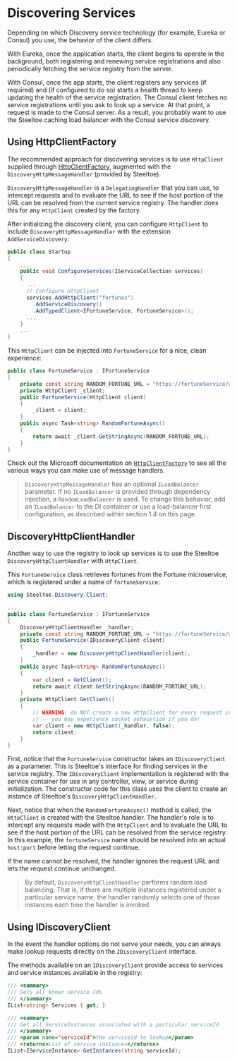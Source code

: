 # Discovering Services

Depending on which Discovery service technology (for example, Eureka or Consul) you use, the behavior of the client differs.

With Eureka, once the application starts, the client begins to operate in the background, both registering and renewing service registrations and also periodically fetching the service registry from the server.

With Consul, once the app starts, the client registers any services (if required) and (if configured to do so) starts a health thread to keep updating the health of the service registration. The Consul client fetches no service registrations until you ask to look up a service. At that point, a request is made to the Consul server. As a result, you probably want to use the Steeltoe caching load balancer with the Consul service discovery.

## Using HttpClientFactory

The recommended approach for discovering services is to use `HttpClient` supplied through [HttpClientFactory](https://docs.microsoft.com/en-us/aspnet/core/fundamentals/http-requests), augmented with the `DiscoveryHttpMessageHandler` (provided by Steeltoe).

`DiscoveryHttpMessageHandler` is a `DelegatingHandler` that you can use, to intercept requests and to evaluate the URL to see if the host portion of the URL can be resolved from the current service registry. The handler does this for any `HttpClient` created by the factory.

After initializing the discovery client, you can configure `HttpClient` to include `DiscoveryHttpMessageHandler` with the extension `AddServiceDiscovery`:

```csharp
public class Startup
{
    ...
    public void ConfigureServices(IServiceCollection services)
    {
      ...
      // Configure HttpClient
      services.AddHttpClient("fortunes")
        .AddServiceDiscovery()
        .AddTypedClient<IFortuneService, FortuneService>();
      ...
    }
    ...
}
```

This `HttpClient` can be injected into `FortuneService` for a nice, clean experience:

```csharp
public class FortuneService : IFortuneService
{
    private const string RANDOM_FORTUNE_URL = "https://fortuneService/api/fortunes/random";
    private HttpClient _client;
    public FortuneService(HttpClient client)
    {
        _client = client;
    }
    public async Task<string> RandomFortuneAsync()
    {
        return await _client.GetStringAsync(RANDOM_FORTUNE_URL);
    }
}
```

Check out the Microsoft documentation on [`HttpClientFactory`](https://docs.microsoft.com/en-us/aspnet/core/fundamentals/http-requests) to see all the various ways you can make use of message handlers.

>`DiscoveryHttpMessageHandler` has an optional `ILoadBalancer` parameter. If no `ILoadBalancer` is provided through dependency injection, a `RandomLoadBalancer` is used. To change this behavior, add an `ILoadBalancer` to the DI container or use a load-balancer first configuration, as described within section 1.4 on this page.

## DiscoveryHttpClientHandler

Another way to use the registry to look up services is to use the Steeltoe `DiscoveryHttpClientHandler` with `HttpClient`.

This `FortuneService` class retrieves fortunes from the Fortune microservice, which is registered under a name of `fortuneService`:

```csharp
using Steeltoe.Discovery.Client;

...
public class FortuneService : IFortuneService
{
    DiscoveryHttpClientHandler _handler;
    private const string RANDOM_FORTUNE_URL = "https://fortuneService/api/fortunes/random";
    public FortuneService(IDiscoveryClient client)
    {
        _handler = new DiscoveryHttpClientHandler(client);
    }
    public async Task<string> RandomFortuneAsync()
    {
        var client = GetClient();
        return await client.GetStringAsync(RANDOM_FORTUNE_URL);
    }
    private HttpClient GetClient()
    {
        // WARNING: do NOT create a new HttpClient for every request in your code
        // -- you may experience socket exhaustion if you do!
        var client = new HttpClient(_handler, false);
        return client;
    }
}
```

First, notice that the `FortuneService` constructor takes an `IDiscoveryClient` as a parameter. This is Steeltoe's interface for finding services in the service registry. The `IDiscoveryClient` implementation is registered with the service container for use in any controller, view, or service during initialization. The constructor code for this class uses the client to create an instance of Steeltoe's `DiscoveryHttpClientHandler`.

Next, notice that when the `RandomFortuneAsync()` method is called, the `HttpClient` is created with the Steeltoe handler. The handler's role is to intercept any requests made with the `HttpClient` and to evaluate the URL to see if the host portion of the URL can be resolved from the service registry. In this example, the `fortuneService` name should be resolved into an actual `host:port` before letting the request continue.

If the name cannot be resolved, the handler ignores the request URL and lets the request continue unchanged.

>By default, `DiscoveryHttpClientHandler` performs random load balancing. That is, if there are multiple instances registered under a particular service name, the handler randomly selects one of those instances each time the handler is invoked.

## Using IDiscoveryClient

In the event the handler options do not serve your needs, you can always make lookup requests directly on the `IDiscoveryClient` interface.

The methods available on an `IDiscoveryClient` provide access to services and service instances available in the registry:

```csharp
/// <summary>
/// Gets all known service Ids
/// </summary>
IList<string> Services { get; }

/// <summary>
/// Get all ServiceInstances associated with a particular serviceId
/// </summary>
/// <param name="serviceId">the serviceId to lookup</param>
/// <returns>List of service instances</returns>
IList<IServiceInstance> GetInstances(string serviceId);
```
